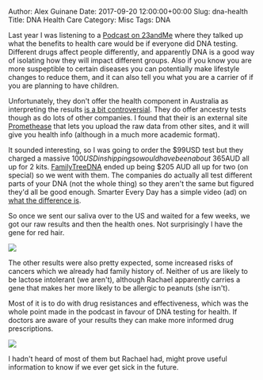 Author: Alex Guinane
Date: 2017-09-20 12:00:00+00:00
Slug: dna-health
Title: DNA Health Care
Category: Misc
Tags: DNA

Last year I was listening to a [Podcast on 23andMe](https://www.recode.net/2016/4/4/11585828/) where they talked up what the benefits to health care would be if everyone did DNA testing. Different drugs affect people differently, and apparently DNA is a good way of isolating how they will impact different groups. Also if you know you are more suspeptible to certain diseases you can potentially make lifestyle changes to reduce them, and it can also tell you what you are a carrier of if you are planning to have children.

Unfortunately, they don't offer the health component in Australia as interpreting the results [is a bit controversial](https://www.nytimes.com/2015/10/21/business/23andme-will-resume-giving-users-health-data.html). They do offer ancestry tests though as do lots of other companies. I found that their is an external site
[Promethease](https://www.promethease.com) that lets you upload the raw data from other sites, and it will give you health info (although in a much more academic format).

It sounded interesting, so I was going to order the $99USD test but they charged a massive $100USD in shipping so would have been about ~$365AUD all up for 2 kits. [FamilyTreeDNA](https://www.familytreedna.com/products/family-finder) ended up being $205 AUD all up for two (on special) so we went with them. The companies do actually all test different parts of your DNA (not the whole thing) so they aren't the same but figured they'd all be good enough. Smarter Every Day has a simple video (ad) on [what the difference is](https://www.youtube.com/watch?v=U3EEmVfbKNs).

So once we sent our saliva over to the US and waited for a few weeks, we got our raw results and then the health ones.
Not surprisingly I have the gene for red hair.

![](/images/2017/2017-09-20-dna-health/red-hair.png "")

The other results were also pretty expected, some increased risks of cancers which we already had family history of. Neither of us are likely to be lactose intolerant (we aren't), although Rachael apparently carries a gene that makes her more likely to be allergic to peanuts (she isn't).

Most of it is to do with drug resistances and effectiveness, which was the whole point made in the podcast in favour of DNA testing for health. If doctors are aware of your results they can make more informed drug prescriptions.

![](/images/2017/2017-09-20-dna-health/drugs.png "")

I hadn't heard of most of them but Rachael had, might prove useful information to know if we ever get sick in the future.